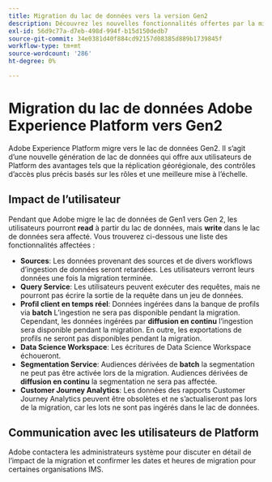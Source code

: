 ```yaml
---
title: Migration du lac de données vers la version Gen2
description: Découvrez les nouvelles fonctionnalités offertes par la migration du lac de données vers la version Gen2 dans Adobe Experience Platform.
exl-id: 56d9c77a-d7eb-498d-994f-b15d150dedb7
source-git-commit: 34e0381d40f884cd92157d08385d889b1739845f
workflow-type: tm+mt
source-wordcount: '286'
ht-degree: 0%

---
```


# Migration du lac de données Adobe Experience Platform vers Gen2

Adobe Experience Platform migre vers le lac de données Gen2. Il s’agit d’une nouvelle génération de lac de données qui offre aux utilisateurs de Platform des avantages tels que la réplication géorégionale, des contrôles d’accès plus précis basés sur les rôles et une meilleure mise à l’échelle.

## Impact de l’utilisateur

Pendant que Adobe migre le lac de données de Gen1 vers Gen 2, les utilisateurs pourront **read** à partir du lac de données, mais **write** dans le lac de données sera affecté. Vous trouverez ci-dessous une liste des fonctionnalités affectées :

- **Sources**: Les données provenant des sources et de divers workflows d’ingestion de données seront retardées. Les utilisateurs verront leurs données une fois la migration terminée.
- **Query Service**: Les utilisateurs peuvent exécuter des requêtes, mais ne pourront pas écrire la sortie de la requête dans un jeu de données.
- **Profil client en temps réel**: Données ingérées dans la banque de profils via **batch** L’ingestion ne sera pas disponible pendant la migration. Cependant, les données ingérées par **diffusion en continu** l’ingestion sera disponible pendant la migration. En outre, les exportations de profils ne seront pas disponibles pendant la migration.
- **Data Science Workspace**: Les écritures de Data Science Workspace échoueront.
- **Segmentation Service**: Audiences dérivées de **batch** la segmentation ne peut pas être activée lors de la migration. Audiences dérivées de **diffusion en continu** la segmentation ne sera pas affectée.
- **Customer Journey Analytics**: Les données des rapports Customer Journey Analytics peuvent être obsolètes et ne s’actualiseront pas lors de la migration, car les lots ne sont pas ingérés dans le lac de données.

## Communication avec les utilisateurs de Platform

Adobe contactera les administrateurs système pour discuter en détail de l’impact de la migration et confirmer les dates et heures de migration pour certaines organisations IMS.

